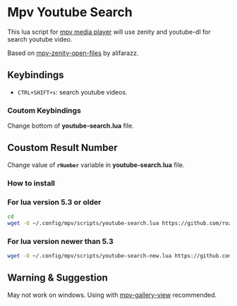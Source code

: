 
# Mpv Youtube Search

This lua script for [mpv media player](https://mpv.io/) will use zenity and youtube-dl for search youtube video.

Based on [mpv-zenity-open-files](https://github.com/alifarazz/mpv-zenity-open-files) by alifarazz.

## Keybindings
- `CTRL+SHIFT+s`: search youtube videos.
### Coutom Keybindings
Change bottom of **youtube-search.lua** file.

## Coustom Result Number
Change value of **`rNumber`** variable in **youtube-search.lua** file.

### How to install
### For lua version 5.3 or older
```bash
cd 
wget -O ~/.config/mpv/scripts/youtube-search.lua https://github.com/rozari0/mpv-youtube-search/raw/master/youtube-search.lua
```
### For lua version newer than 5.3
```bash
wget -O ~/.config/mpv/scripts/youtube-search-new.lua https://github.com/rozari0/mpv-youtube-search/raw/master/youtube-search-for-newer-lua.lua
```

## Warning & Suggestion
May not work on windows.
Using with [mpv-gallery-view](https://github.com/occivink/mpv-gallery-view/) recommended.

